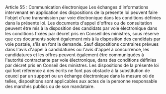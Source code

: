 Article 55 : Communication électronique
Les échanges d'informations intervenant en application des dispositions
de la présente loi peuvent faire l'objet d'une transmission par voie
électronique dans les conditions définies dans la présente loi.
Les documents d'appel d'offres ou de consultation peuvent être mis à
la disposition des candidats par voie électronique dans les conditions
fixées par décret pris en Conseil des ministres, sous réserve que ces
documents soient également mis à la disposition des candidats par voie
postale, s'ils en font la demande.
Sauf dispositions contraires prévues dans l'avis d'appel à candidatures
ou l'avis d'appel à concurrence, les candidatures et les offres
peuvent également être communiquées à l'autorité contractante par voie
électronique, dans des conditions définies par décret pris en Conseil
des ministres.
Les dispositions de la présente loi qui font référence à des écrits ne
font pas obstacle à la substitution de ceuxci par un support ou un
échange électronique dans la mesure où de telles, dispositions sont
applicables aux actes de la personne responsable des marchés publics ou
de son mandataire.